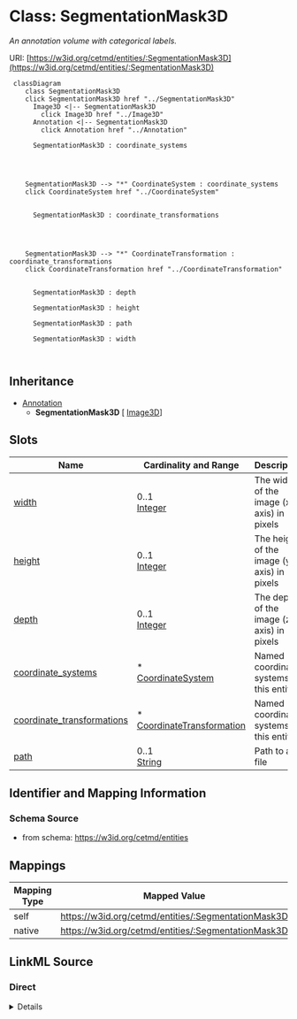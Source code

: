 

# Class: SegmentationMask3D


_An annotation volume with categorical labels._





URI: [https://w3id.org/cetmd/entities/:SegmentationMask3D](https://w3id.org/cetmd/entities/:SegmentationMask3D)






```mermaid
 classDiagram
    class SegmentationMask3D
    click SegmentationMask3D href "../SegmentationMask3D"
      Image3D <|-- SegmentationMask3D
        click Image3D href "../Image3D"
      Annotation <|-- SegmentationMask3D
        click Annotation href "../Annotation"
      
      SegmentationMask3D : coordinate_systems
        
          
    
    
    SegmentationMask3D --> "*" CoordinateSystem : coordinate_systems
    click CoordinateSystem href "../CoordinateSystem"

        
      SegmentationMask3D : coordinate_transformations
        
          
    
    
    SegmentationMask3D --> "*" CoordinateTransformation : coordinate_transformations
    click CoordinateTransformation href "../CoordinateTransformation"

        
      SegmentationMask3D : depth
        
      SegmentationMask3D : height
        
      SegmentationMask3D : path
        
      SegmentationMask3D : width
        
      
```





## Inheritance
* [Annotation](Annotation.md)
    * **SegmentationMask3D** [ [Image3D](Image3D.md)]



## Slots

| Name | Cardinality and Range | Description | Inheritance |
| ---  | --- | --- | --- |
| [width](width.md) | 0..1 <br/> [Integer](Integer.md) | The width of the image (x-axis) in pixels | [Image3D](Image3D.md) |
| [height](height.md) | 0..1 <br/> [Integer](Integer.md) | The height of the image (y-axis) in pixels | [Image3D](Image3D.md) |
| [depth](depth.md) | 0..1 <br/> [Integer](Integer.md) | The depth of the image (z-axis) in pixels | [Image3D](Image3D.md) |
| [coordinate_systems](coordinate_systems.md) | * <br/> [CoordinateSystem](CoordinateSystem.md) | Named coordinate systems for this entity | [Image3D](Image3D.md) |
| [coordinate_transformations](coordinate_transformations.md) | * <br/> [CoordinateTransformation](CoordinateTransformation.md) | Named coordinate systems for this entity | [Image3D](Image3D.md) |
| [path](path.md) | 0..1 <br/> [String](String.md) | Path to a file | [Annotation](Annotation.md) |









## Identifier and Mapping Information







### Schema Source


* from schema: https://w3id.org/cetmd/entities




## Mappings

| Mapping Type | Mapped Value |
| ---  | ---  |
| self | https://w3id.org/cetmd/entities/:SegmentationMask3D |
| native | https://w3id.org/cetmd/entities/:SegmentationMask3D |







## LinkML Source

<!-- TODO: investigate https://stackoverflow.com/questions/37606292/how-to-create-tabbed-code-blocks-in-mkdocs-or-sphinx -->

### Direct

<details>
```yaml
name: SegmentationMask3D
description: An annotation volume with categorical labels.
from_schema: https://w3id.org/cetmd/entities
is_a: Annotation
mixins:
- Image3D

```
</details>

### Induced

<details>
```yaml
name: SegmentationMask3D
description: An annotation volume with categorical labels.
from_schema: https://w3id.org/cetmd/entities
is_a: Annotation
mixins:
- Image3D
attributes:
  width:
    name: width
    description: The width of the image (x-axis) in pixels
    from_schema: https://w3id.org/cetmd/entities
    rank: 1000
    alias: width
    owner: SegmentationMask3D
    domain_of:
    - Image2D
    - Image3D
    range: integer
  height:
    name: height
    description: The height of the image (y-axis) in pixels
    from_schema: https://w3id.org/cetmd/entities
    rank: 1000
    alias: height
    owner: SegmentationMask3D
    domain_of:
    - Image2D
    - Image3D
    range: integer
  depth:
    name: depth
    description: The depth of the image (z-axis) in pixels
    from_schema: https://w3id.org/cetmd/entities
    rank: 1000
    alias: depth
    owner: SegmentationMask3D
    domain_of:
    - Image3D
    range: integer
  coordinate_systems:
    name: coordinate_systems
    description: Named coordinate systems for this entity
    from_schema: https://w3id.org/cetmd/entities
    rank: 1000
    alias: coordinate_systems
    owner: SegmentationMask3D
    domain_of:
    - Image2D
    - Image3D
    - CoordMetaMixin
    range: CoordinateSystem
    multivalued: true
  coordinate_transformations:
    name: coordinate_transformations
    description: Named coordinate systems for this entity
    from_schema: https://w3id.org/cetmd/entities
    rank: 1000
    alias: coordinate_transformations
    owner: SegmentationMask3D
    domain_of:
    - Image2D
    - Image3D
    - CoordMetaMixin
    range: CoordinateTransformation
    multivalued: true
  path:
    name: path
    description: Path to a file.
    from_schema: https://w3id.org/cetmd/entities
    rank: 1000
    alias: path
    owner: SegmentationMask3D
    domain_of:
    - GainFile
    - DefectFile
    - MovieFrame
    - MovieStack
    - ProjectionImage
    - TiltSeries
    - Tomogram
    - ParticleMap
    - Annotation
    range: string

```
</details>